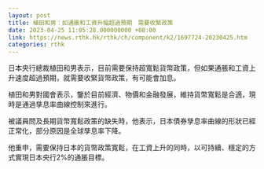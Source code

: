 ```yaml
---
layout: post
title: 植田和男：如通脹和工資升幅超過預期　需要收緊政策
date: 2023-04-25 11:05:28.000000000 +08:00
link: https://news.rthk.hk/rthk/ch/component/k2/1697724-20230425.htm
categories: rthk
---
```


日本央行總裁植田和男表示，目前需要保持超寬鬆貨幣政策，但如果通脹和工資上升速度超過預期，就需要收緊貨幣政策，有可能會加息。

植田和男對國會表示，鑒於目前經濟、物價和金融發展，維持貨幣寬鬆是合適，現時是通過孳息率曲線控制來進行。

被議員問及長期貨幣寬鬆政策的缺失時，他表示，日本債券孳息率曲線的形狀已經正常化，部分原因是全球孳息率下降。

他重申，需要保持日本的貨幣政策寬鬆，在工資上升的同時，以可持續、穩定的方式實現日本央行2%的通脹目標。
